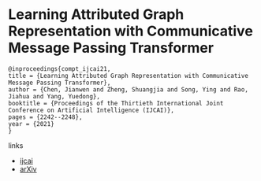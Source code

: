 # Learning Attributed Graph Representation with Communicative Message Passing Transformer

```
@inproceedings{compt_ijcai21,
title = {Learning Attributed Graph Representation with Communicative Message Passing Transformer},
author = {Chen, Jianwen and Zheng, Shuangjia and Song, Ying and Rao, Jiahua and Yang, Yuedong},
booktitle = {Proceedings of the Thirtieth International Joint Conference on Artificial Intelligence (IJCAI)},
pages = {2242--2248},
year = {2021}
}
```

links
- [ijcai](https://www.ijcai.org/Proceedings/2021/309)
- [arXiv](https://arxiv.org/abs/2107.08773)
